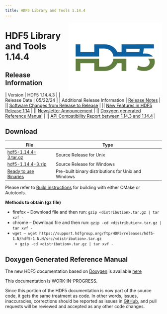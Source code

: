 ```yaml
---
title: HDF5 Library and Tools 1.14.4
---
```


<img alt="HDF5 Logo" align=right width=300 src="/assets/img/hdf5.jpeg">

# HDF5 Library and Tools 1.14.4

## Release Information

| Version | HDF5 1.14.4.3 |
| Release Date | 05/22/24 |
| Additional Release Information | [Release Notes](https://github.com/HDFGroup/hdf5/blob/hdf5_1_14_4/release_docs/RELEASE.txt) |
|| [Software Changes from Release to Release](../../documentation/hdf5-docs/release_specifics/sw_changes_1.14.md) |
|| [New Features in HDF5 Release 1.14](../../documentation/hdf5-docs/release_specifics/new_features_1_14.html) |
|| [Newsletter Announcement](https://www.hdfgroup.org/2024/04/release-of-hdf5-1-14-4-newsletter-202/) |
|| [Doxygen generated Reference Manual](https://docs.hdfgroup.org/hdf5/v1_14/index.html) |
|| [API Compatibility Report between 1.14.3 and 1.14.4](https://github.com/HDFGroup/hdf5/releases/download/hdf5_1.14.4.2/hdf5-1.14.4-2.html.abi.reports.tar.gz) | 


## Download
  
| File | Type |
| ---- | ---- |
| [hdf5-1.14.4-3.tar.gz](https://github.com/HDFGroup/hdf5/releases/download/hdf5_1.14.4.3/hdf5-1.14.4-3.tar.gz) <br> | Source Release for Unix |
| [hdf5-1.14.4-3.zip](https://github.com/HDFGroup/hdf5/releases/download/hdf5_1.14.4.3/hdf5-1.14.4-3.zip) <br> |  Source Release for Windows |
| [Ready to use Binaries](https://github.com/HDFGroup/hdf5/releases/tag/hdf5_1.14.4.3) | Pre-built binary distributions for Unix and Windows ||

Please refer to [Build instructions](https://github.com/HDFGroup/hdf5/blob/hdf5_1.14.4.3/release_docs/INSTALL) for building with either CMake or Autotools.


**Methods to obtain  (gz file)**
* firefox – Download file and then run:  `gzip <distribution>.tar.gz | tar xzf -`
* chrome –  Download file and then run:  `gzip -cd <distribution>.tar.gz | tar xvf -`
* `wget – wget https://support.hdfgroup.org/ftp/HDF5/releases/hdf5-1.N/hdf5-1.N.N/src/<distribution>.tar.gz`
  * `gzip -cd <distribution>.tar.gz | tar xvf -`

## Doxygen Generated Reference Manual         

The new HDF5 documentation based on [Doxygen](https://www.doxygen.nl/index.html) is available [here](https://portal.hdfgroup.org/hdf5/v1_14_4/index.html)

This documentation is WORK-IN-PROGRESS. 

Since this portion of the HDF5 documentation is now part of the source code, it gets the same treatment as code. In other words, issues, inaccuracies, corrections should be reported as issues in [GitHub](https://github.com/HDFGroup/hdf5/issues), and pull requests will be reviewed and accepted as any other code changes.
